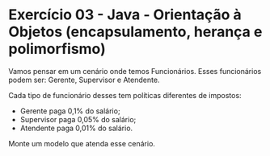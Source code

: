 # Exercício 03 - Java - Orientação à Objetos (encapsulamento, herança e polimorfismo)
Vamos pensar em um cenário onde temos Funcionários. Esses funcionários podem ser: Gerente, Supervisor e Atendente.

Cada tipo de funcionário desses tem políticas diferentes de impostos:
- Gerente paga 0,1% do salário;
- Supervisor paga 0,05% do salário;
- Atendente paga 0,01% do salário.

Monte um modelo que atenda esse cenário.